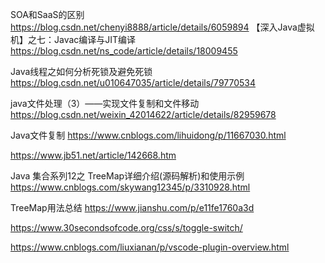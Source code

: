 SOA和SaaS的区别 https://blog.csdn.net/chenyi8888/article/details/6059894
【深入Java虚拟机】之七：Javac编译与JIT编译  https://blog.csdn.net/ns_code/article/details/18009455

Java线程之如何分析死锁及避免死锁
https://blog.csdn.net/u010647035/article/details/79770534


java文件处理（3）——实现文件复制和文件移动  https://blog.csdn.net/weixin_42014622/article/details/82959678

Java文件复制  https://www.cnblogs.com/lihuidong/p/11667030.html

https://www.jb51.net/article/142668.htm



Java 集合系列12之 TreeMap详细介绍(源码解析)和使用示例 https://www.cnblogs.com/skywang12345/p/3310928.html

TreeMap用法总结  https://www.jianshu.com/p/e11fe1760a3d

https://www.30secondsofcode.org/css/s/toggle-switch/

https://www.cnblogs.com/liuxianan/p/vscode-plugin-overview.html
